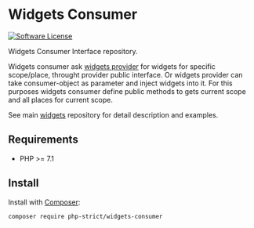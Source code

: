 # Widgets Consumer

[![Software License][ico-license]](LICENSE.txt)

Widgets Consumer Interface repository.

Widgets consumer ask [widgets provider](https://github.com/php-strict/widgets-provider) 
for widgets for specific scope/place, throught provider public interface. 
Or widgets provider can take consumer-object as parameter and inject widgets into it. 
For this purposes widgets consumer define public methods to gets 
current scope and all places for current scope.

See main [widgets](https://github.com/php-strict/widgets) repository 
for detail description and examples.

## Requirements

*   PHP >= 7.1

## Install

Install with [Composer](http://getcomposer.org):

```bash
composer require php-strict/widgets-consumer
```

[ico-license]: https://img.shields.io/badge/license-GPL-brightgreen.svg?style=flat-square
